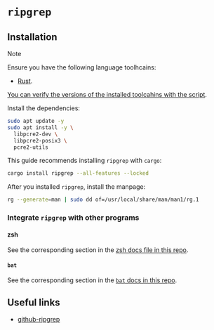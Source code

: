 # `ripgrep`

## Installation

> [!NOTE]
>
> Ensure you have the following language toolhcains:
> - [Rust](../../system-setup/toolchains/rust/README.md).
>
> [You can verify the versions of the installed toolcahins with the script](../../system-setup/toolchains/README.md#verify-versions-of-the-installed-toolchains).

Install the dependencies:

```bash
sudo apt update -y
sudo apt install -y \
  libpcre2-dev \
  libpcre2-posix3 \
  pcre2-utils
```

This guide recommends installing `ripgrep` with `cargo`:

```bash
cargo install ripgrep --all-features --locked
```

After you installed `ripgrep`, install the manpage:

```bash
rg --generate=man | sudo dd of=/usr/local/share/man/man1/rg.1
```

### Integrate `ripgrep` with other programs

#### zsh

See the corresponding section in the [zsh docs file in this repo](../../zsh/README.md#ripgrep).

#### `bat`

See the corresponding section in the [`bat` docs in this repo](../bat/README.md).

## Useful links

- [github-ripgrep][github-ripgrep]

[github-ripgrep]: <https://github.com/BurntSushi/ripgrep>
